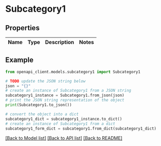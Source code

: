 # Subcategory1


## Properties

Name | Type | Description | Notes
------------ | ------------- | ------------- | -------------

## Example

```python
from openapi_client.models.subcategory1 import Subcategory1

# TODO update the JSON string below
json = "{}"
# create an instance of Subcategory1 from a JSON string
subcategory1_instance = Subcategory1.from_json(json)
# print the JSON string representation of the object
print(Subcategory1.to_json())

# convert the object into a dict
subcategory1_dict = subcategory1_instance.to_dict()
# create an instance of Subcategory1 from a dict
subcategory1_form_dict = subcategory1.from_dict(subcategory1_dict)
```
[[Back to Model list]](../README.md#documentation-for-models) [[Back to API list]](../README.md#documentation-for-api-endpoints) [[Back to README]](../README.md)


